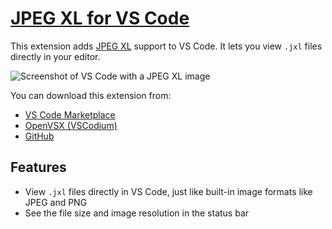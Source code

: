 # [JPEG XL for VS Code](https://marketplace.visualstudio.com/items?itemName=printfn.jpeg-xl)

This extension adds [JPEG XL](https://jpeg.org/jpegxl/) support to VS Code. It lets
you view `.jxl` files directly in your editor.

<picture>
    <source srcset="./images/screenshot.jxl" type="image/jxl">
    <source srcset="./images/screenshot.png" type="image/png">
    <img src="./images/screenshot.png" alt="Screenshot of VS Code with a JPEG XL image">
</picture>

You can download this extension from:

- [VS Code Marketplace](https://marketplace.visualstudio.com/items?itemName=printfn.jpeg-xl)
- [OpenVSX (VSCodium)](https://open-vsx.org/extension/printfn/jpeg-xl)
- [GitHub](https://github.com/printfn/jpeg-xl-vscode/releases/latest)

## Features

- View `.jxl` files directly in VS Code, just like built-in image formats like JPEG and PNG
- See the file size and image resolution in the status bar
